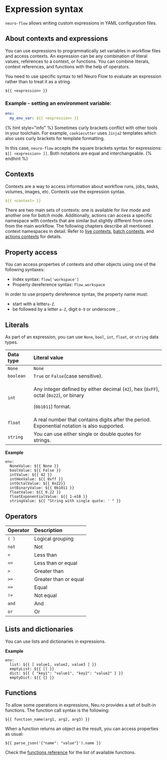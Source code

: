 # Expression syntax

`neuro-flow` allows writing custom expressions in YAML configuration files.

## About contexts and expressions

You can use expressions to programmatically set variables in workflow files and access contexts. An expression can be any combination of literal values, references to a context, or functions. You can combine literals, context references, and functions with the help of operators.

You need to use specific syntax to tell Neuro Flow to evaluate an expression rather than to treat it as a string.

```text
${{ <expression> }}
```

### Example - setting an environment variable:

```yaml
env:
  my_env_var: ${{ <expression> }}
```

{% hint style="info" %}
Sometimes curly brackets conflict with other tools in your toolchain. For example, `cookiecutter` uses `Jinja2` templates which also uses curly brackets for template formatting.

In this case, `neuro-flow` accepts the square brackets syntax for expressions: `$[[ <expression> ]]`. Both notations are equal and interchangeable.
{% endhint %}

## Contexts

Contexts are a way to access information about workflow runs, jobs, tasks, volumes, images, etc. Contexts use the expression syntax.

```yaml
${{ <context> }}
```

There are two main sets of contexts: one is available for _live_ mode and another one for _batch_ mode. Additionally, actions can access a specific namespace with contexts that are similar but slightly different from ones from the main workflow. The following chapters describe all mentioned context namespaces in detail. Refer to [live contexts](live-contexts.md), [batch contexts](batch-contexts.md), and [actions contexts](live-actions-contexts.md) for details.

## Property access

You can access properties of contexts and other objects using one of the following syntaxes:

* Index syntax: `flow['workspace']`
* Property dereference syntax: `flow.workspace`

In order to use property dereference syntax, the property name must:

* start with a letter`a-Z`.
* be followed by a letter `a-Z`, digit `0-9` or underscore `_`.

## Literals

As part of an expression, you can use `None`, `bool`, `int`, `float`, or `string` data types. 

<table>
  <thead>
    <tr>
      <th style="text-align:left">Data type</th>
      <th style="text-align:left">Literal value</th>
    </tr>
  </thead>
  <tbody>
    <tr>
      <td style="text-align:left"><code>None</code>
      </td>
      <td style="text-align:left"><code>None</code>
      </td>
    </tr>
    <tr>
      <td style="text-align:left"><code>boolean</code>
      </td>
      <td style="text-align:left"><code>True</code> or <code>False</code>(case sensitive).</td>
    </tr>
    <tr>
      <td style="text-align:left"><code>int</code>
      </td>
      <td style="text-align:left">
        <p>Any integer defined by either decimal (<code>42</code>), hex (<code>0xFF</code>),
          octal (<code>0o22</code>), or binary</p>
        <p>(<code>0b1011</code>) format.</p>
      </td>
    </tr>
    <tr>
      <td style="text-align:left"><code>float</code>
      </td>
      <td style="text-align:left">A real number that contains digits after the period. Exponential notation
        is also supported.</td>
    </tr>
    <tr>
      <td style="text-align:left"><code>string</code>
      </td>
      <td style="text-align:left">You can use either single or double quotes for strings.</td>
    </tr>
  </tbody>
</table>

**Example**

```text
env:
  NoneValue: ${{ None }}
  boolValue: ${{ False }}
  intValue: ${{ 42 }}
  intHexValue: ${{ 0xff }}
  intOctalValue: ${{ 0o22}}
  intBinaryValue: ${{ 0b1011 }}
  floatValue: ${{ 0.22 }}
  floatExponentialValue: ${{ 1-e10 }}
  stringValue: ${{ "String with single quote: ' " }}
```

## Operators

| Operator | Description |
| :--- | :--- |
| `( )` | Logical grouping |
| `not` | Not |
| `<` | Less than |
| `<=` | Less than or equal |
| `>` | Greater than |
| `>=` | Greater than or equal |
| `==` | Equal |
| `!=` | Not equal |
| `and` | And |
| `or` | Or |

## Lists and dictionaries

You can use lists and dictionaries in expressions.

**Example**

```text
env:
  list: ${{ [ value1, value2, value3 ] }}
  emptyList: ${{ [] }}
  dict: ${{ { "key1": "value1", "key2": "value2" } }}
  emptyDict: ${{ {} }}
```

## Functions

To allow some operations in expressions, Neu.ro provides a set of built-in functions. The function call syntax is the following:

```text
${{ function_name(arg1, arg2, arg3) }}
```

When a function returns an object as the result, you can access properties as usual:

```text
${{ parse_json('{"name": "value"}').name }}
```

Check the [functions reference](expression-functions.md) for the list of available functions.

